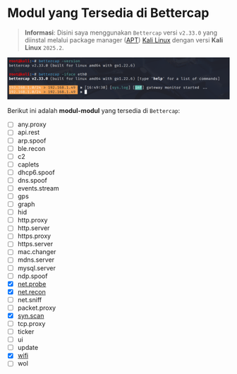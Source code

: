 # Modul yang Tersedia di Bettercap

> **Informasi**: Disini saya menggunakan `Bettercap` versi `v2.33.0` yang diinstal melalui package manager ([APT](https://en.wikipedia.org/wiki/APT_(software))) [Kali Linux](https://www.kali.org/) dengan versi **Kali Linux** `2025.2`.

![](https://github.com/fixploit03/Belajar-Bettercap/blob/main/img/versi%20bettercap.png)

Berikut ini adalah **modul-modul** yang tersedia di `Bettercap`:
 
- [ ] any.proxy
- [ ] api.rest
- [ ] arp.spoof
- [ ] ble.recon
- [ ] c2
- [ ] caplets
- [ ] dhcp6.spoof
- [ ] dns.spoof
- [ ] events.stream
- [ ] gps
- [ ] graph
- [ ] hid
- [ ] http.proxy
- [ ] http.server
- [ ] https.proxy
- [ ] https.server
- [ ] mac.changer
- [ ] mdns.server
- [ ] mysql.server
- [ ] ndp.spoof
- [x] [net.probe](https://github.com/fixploit03/Belajar-Bettercap/blob/main/source/modul/net.probe.md)
- [x] [net.recon](https://github.com/fixploit03/Belajar-Bettercap/blob/main/source/modul/net.recon.md)
- [ ] net.sniff
- [ ] packet.proxy
- [x] [syn.scan](https://github.com/fixploit03/Belajar-Bettercap/blob/main/source/modul/syn.scan.md)
- [ ] tcp.proxy
- [ ] ticker
- [ ] ui
- [ ] update
- [x] [wifi](https://github.com/fixploit03/Belajar-Bettercap/blob/main/source/modul/wifi.md)
- [ ] wol
